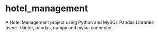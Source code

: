 # hotel_management
A Hotel Management project using Python and MySQL
Pandas Libraries used:- tkinter, pandas, numpy and mysql connector.
